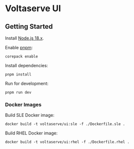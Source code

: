 # Voltaserve UI

## Getting Started

Install [Node.js 18.x](https://nodejs.org).

Enable [pnpm](https://pnpm.io):

```shell
corepack enable
```

Install dependencies:

```shell
pnpm install
```

Run for development:

```shell
pnpm run dev
```

### Docker Images

Build SLE Docker image:

```shell
docker build -t voltaserve/ui:sle -f ./Dockerfile.sle .
```

Build RHEL Docker image:

```shell
docker build -t voltaserve/ui:rhel -f ./Dockerfile.rhel .
```

